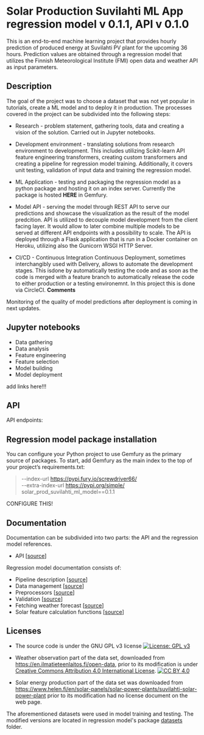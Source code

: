 # Solar Production Suvilahti ML App regression model v 0.1.1, API v 0.1.0

This is an end-to-end machine learning project that provides hourly prediction of produced energy at Suvilahti PV plant for the upcoming 36 hours. Prediction values are obtained through a regression model that utilizes the Finnish Meteorological Institute (FMI) open data and weather API as input parameters.

## Description

The goal of the project was to choose a dataset that was not yet popular in tutorials, create a ML model and to deploy it in production. The processes covered in the project can be subdivided into the following steps:

- Research - problem statement, gathering tools, data and creating a vision of the solution. Carried out in Jupyter notebooks.
- Development environment - translating solutions from research environment to development. This includes utilizing Scikit-learn API feature engineering transformers, creating custom transformers and creating a pipeline for regression model training. Additionally, it covers unit testing, validation of input data and training the regression model.

- ML Application - testing and packaging the regression model as a python package and hosting it on an index server. Currently the package is hosted __HERE__  in Gemfury.
- Model API - serving the model through REST API to serve our predictions and showcase the visualization as the result of the model predcition. API is utilized to decouple model development from the client facing layer. It would allow to later combine multiple models to be served at different API endpoints with a possibility to scale. The API is deployed through a Flask application that is run in a Docker container on Heroku, utilizing also the Gunicorn WSGI HTTP Server.
- CI/CD - Continuous Integration Continuous Deployment, sometimes interchangibly used with Delivery, allows to automate the development stages. This isdone by automatically testing the code and as soon as the code is merged with a feature branch to automatically release the code to either production or a testing environemnt. In this project this is done via CircleCI. __Comments__


 Monitoring of the quality of model predictions after deployment is coming in next updates.

## Jupyter notebooks

- Data gathering
- Data analysis
- Feature engineering
- Feature selection
- Model building
- Model deployment

add links here!!!

## API

API endpoints:

## Regression model package installation
You can configure your Python project to use Gemfury as the primary source of packages. To start, add Gemfury as the main index to the top of your project’s requirements.txt:

>--index-url https://pypi.fury.io/screwdriver66/ \
>--extra-index-url https://pypi.org/simple/ \
> solar_prod_suvilahti_ml_model==0.1.1

CONFIGURE THIS!

## Documentation

Documentation can be subdivided into two parts: the API and the regression model references.

- API [[source]()]

Regression model documentation consists of:

- Pipeline description [[source]()]
- Data management [[source]()]
- Preprocessors [[source]()]
- Validation [[source]()]
- Fetching weather forecast [[source]()]
- Solar feature calculation functions [[source]()]

## Licenses

- The source code is under the GNU GPL v3 license [![License: GPL v3](https://img.shields.io/badge/License-GPLv3-blue.svg)](https://www.gnu.org/licenses/gpl-3.0)

- Weather observation part of the data set, downloaded from https://en.ilmatieteenlaitos.fi/open-data, prior to its modification is under [Creative Commons Attribution 4.0 International
License][cc-by]. [![CC BY 4.0][cc-by-shield]][cc-by]

- Solar energy production part of the data set was downloaded from https://www.helen.fi/en/solar-panels/solar-power-plants/suvilahti-solar-power-plant prior to its modification had no license document on the web page.

The aforementioned datasets were used in model training and testing. The modified versions are located in regression model's package [datasets](/packages/regression_model/regression_model/datasets/) folder.



[cc-by]: http://creativecommons.org/licenses/by/4.0/
[cc-by-shield]: https://img.shields.io/badge/License-CC%20BY%204.0-lightgrey.svg
